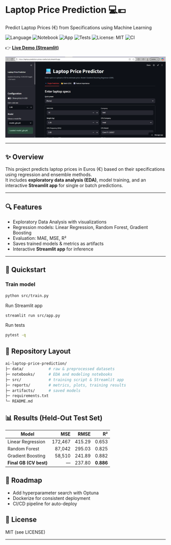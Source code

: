 # Laptop Price Prediction 💻💶  
Predict Laptop Prices (€) from Specifications using Machine Learning  

![Language](https://img.shields.io/badge/language-Python-blue.svg)
![Notebook](https://img.shields.io/badge/tool-Jupyter-orange.svg)
![App](https://img.shields.io/badge/app-Streamlit-red.svg)
![Tests](https://img.shields.io/badge/tests-pytest-6aa84f.svg)
![License: MIT](https://img.shields.io/badge/License-MIT-green.svg)
![CI](https://github.com/NoellaButi/ai-laptop-price-prediction/actions/workflows/ci.yml/badge.svg)

👉 [**Live Demo (Streamlit)**](https://laptop-prediction-prices.streamlit.app/)  

![Laptop Price Predictor UI](docs/laptop-prediction-demo.png)

---

## ✨ Overview
This project predicts laptop prices in Euros (€) based on their specifications using regression and ensemble methods.  
It includes **exploratory data analysis (EDA)**, model training, and an interactive **Streamlit app** for single or batch predictions.  

---

## 🔍 Features
- Exploratory Data Analysis with visualizations  
- Regression models: Linear Regression, Random Forest, Gradient Boosting  
- Evaluation: MAE, MSE, R²  
- Saves trained models & metrics as artifacts  
- Interactive **Streamlit app** for inference  

---

## 🚦 Quickstart

### Train model
```bash
python src/train.py
```

Run Streamlit app
```bash
streamlit run src/app.py
```

Run tests
```bash
pytest -q
```

## 📁 Repository Layout
```bash
ai-laptop-price-prediction/
├─ data/           # raw & preprocessed datasets
├─ notebooks/      # EDA and modeling notebooks
├─ src/            # training script & Streamlit app
├─ reports/        # metrics, plots, training results
├─ artifacts/      # saved models
├─ requirements.txt
└─ README.md
```

## 📊 Results (Held-Out Test Set)
| Model               |    MSE   |  RMSE  |   R²   |
|---------------------|---------:|-------:|-------:|
| Linear Regression   | 172,467  | 415.29 | 0.653  |
| Random Forest       | 87,042   | 295.03 | 0.825  |
| Gradient Boosting   | 58,510   | 241.89 | 0.882  |
| **Final GB (CV best)** |   —     | 237.80 | **0.886** |

## 🔮 Roadmap
- Add hyperparameter search with Optuna
- Dockerize for consistent deployment
- CI/CD pipeline for auto-deploy

## 📜 License
MIT (see LICENSE)

---
